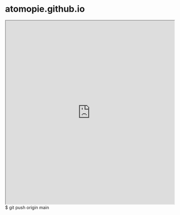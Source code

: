 # atomopie.github.io
<iframe width="550" height="600" allow="microphone;" src="https://console.dialogflow.com/api-client/demo/embedded/76319643-4574-4af8-be77-c1f4e1062e82"></iframe>
$ git push origin main
